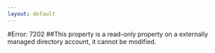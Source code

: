```yaml
---
layout: default
---
```


#Error: 7202
##This property is a read-only property on a externally managed directory account, it cannot be modified.